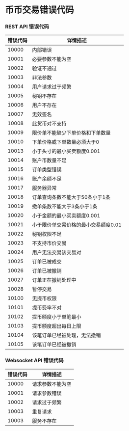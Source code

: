 # 币币交易错误代码

### REST API 错误代码

|错误代码|详情描述|
|-|-|
|10000|内部错误|
|10001|必要参数不能为空|
|10002|	验证不通过|
|10003|	非法参数|
|10004|	用户请求过于频繁|
|10005|	秘钥不存在|
|10006|	用户不存在|
|10007|	无效签名|
|10008|	此货币对不支持|
|10009|	限价单不能缺少下单价格和下单数量|
|10010|	下单价格或下单数量必须大于0|
|10013|	小于头寸的最小买卖额度0.001|
|10014|	账户币数量不足|
|10015|	订单类型错误|
|10016|	账户余额不足|
|10017|	服务器异常|
|10018|	订单查询条数不能大于50条小于1条|
|10019|	撤单条数不能大于3条小于1条|
|10020|	小于金额的最小买卖额度0.001|
|10021|	小于限价单交易价格的最小交易额度0.01|
|10022|	秘钥权限不足|
|10023|	不支持市价交易|
|10024|	用户无法交易该交易对|
|10025|	订单已被成交|
|10026|	订单已被撤销|
|10027|	订单正在撤销处理中|
|10028|	暂停交易|
|10100|	无提币权限|
|10101|	提币费率不对|
|10102|	提币额度小于单笔最小|
|10103|	提币额度超出每日上限|
|10104|	该笔订单已经被处理，无法撤销|
|10105|	该笔订单已经被撤销|


### Websocket API 错误代码
|错误代码|	详情描述|
|-|-|
|10000|	请求参数不能为空|
|10001|	请求参数错误|
|10002|	请求过于频繁|
|10003|	重复请求|
|10003|	服务不存在|
